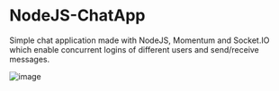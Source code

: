 # NodeJS-ChatApp

Simple chat application made with NodeJS, Momentum and Socket.IO which enable concurrent logins of different users and send/receive messages.

![image](https://user-images.githubusercontent.com/18401030/33212021-d30c00b4-d129-11e7-80ad-891f1e60068d.png)


